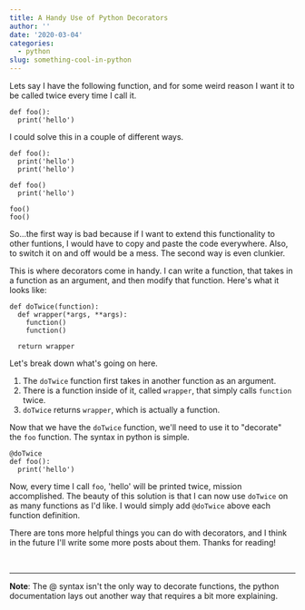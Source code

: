 ```yaml
---
title: A Handy Use of Python Decorators
author: ''
date: '2020-03-04'
categories:
  - python
slug: something-cool-in-python
---
```


Lets say I have the following function, and for some weird reason I want it to be called twice every time I call it.

```
def foo():
  print('hello')
```

I could solve this in a couple of different ways.

```
def foo():
  print('hello')
  print('hello')
```

```
def foo()
  print('hello')
  
foo()
foo()
```

So...the first way is bad because if I want to extend this functionality to other funtions, I would have to copy and paste the code everywhere. Also, to switch it on and off would be a mess. The second way is even clunkier.

This is where decorators come in handy. I can write a function, that takes in a function as an argument, and then modify that function. Here's what it looks like:

```
def doTwice(function):
  def wrapper(*args, **args):
    function()
    function()
    
  return wrapper
```

Let's break down what's going on here.

1. The `doTwice` function first takes in another function as an argument.
2. There is a function inside of it, called `wrapper`, that simply calls `function` twice.
3. `doTwice` returns `wrapper`, which is actually a function.

Now that we have the `doTwice` function, we'll need to use it to "decorate" the `foo` function. The syntax in python is simple.

```
@doTwice
def foo():
  print('hello')
```

Now, every time I call `foo`, 'hello' will be printed twice, mission accomplished. The beauty of this solution is that I can now use `doTwice` on as many functions as I'd like. I would simply add `@doTwice` above each function definition.

There are tons more helpful things you can do with decorators, and I think in the future I'll write some more posts about them. Thanks for reading!

<br>

***

**Note**: The @ syntax isn't the only way to decorate functions, the python documentation lays out another way that requires a bit more explaining.